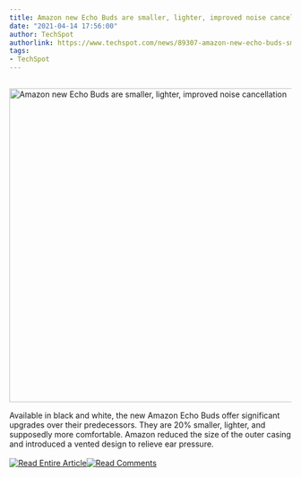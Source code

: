 ```yaml
---
title: Amazon new Echo Buds are smaller, lighter, improved noise cancellation
date: "2021-04-14 17:56:00"
author: TechSpot
authorlink: https://www.techspot.com/news/89307-amazon-new-echo-buds-smaller-lighter-improved-noise.html
tags:
- TechSpot
---
```

<a href="https://www.techspot.com/news/89307-amazon-new-echo-buds-smaller-lighter-improved-noise.html" target="_blank"><img src="https://static.techspot.com/images2/news/ts3_thumbs/2021/04/2021-04-14-ts3_thumbs-1bb.jpg" width="800" height="560" style="padding: 15px 0" title="Amazon new Echo Buds are smaller, lighter, improved noise cancellation" /></a><br />Available in black and white, the new Amazon Echo Buds offer significant upgrades over their predecessors. They are 20% smaller, lighter, and supposedly more comfortable. Amazon reduced the size of the outer casing and introduced a vented design to relieve ear pressure.<br /><br /><a href="https://www.techspot.com/news/89307-amazon-new-echo-buds-smaller-lighter-improved-noise.html"><img src="https://static.techspot.com/images/rss/rss_buttons_01.png" border="0" alt="Read Entire Article" /></a><a href="https://www.techspot.com/news/89307-amazon-new-echo-buds-smaller-lighter-improved-noise.html#comments"><img src="https://static.techspot.com/images/rss/rss_buttons_02.png" border="0" alt="Read Comments" /></a><br /><br />